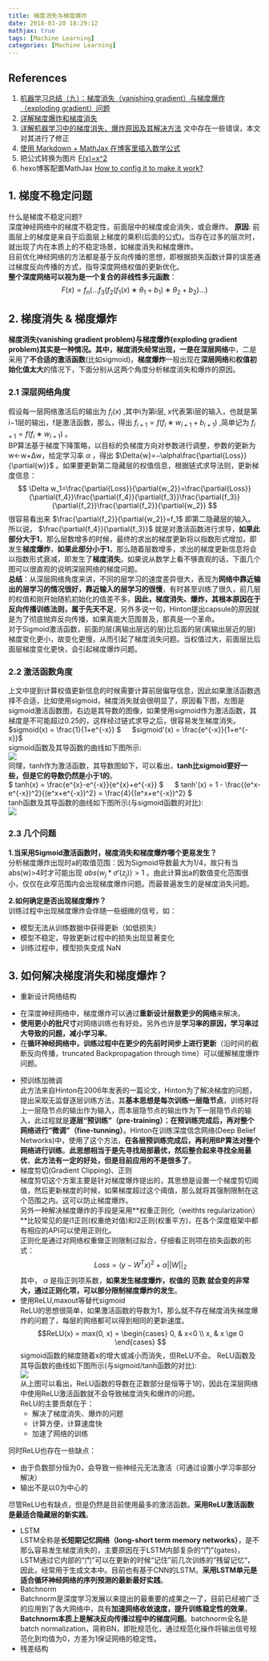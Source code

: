 ```yaml
---
title: 梯度消失与梯度爆炸
date: 2018-03-20 18:29:12
mathjax: true
tags: [Machine Learning]
categories: [Machine Learning]
---
```

## References
1. [机器学习总结（九）：梯度消失（vanishing gradient）与梯度爆炸（exploding gradient）问题](http://blog.csdn.net/cppjava_/article/details/68941436)
2. [详解梯度爆炸和梯度消失](https://www.cnblogs.com/DLlearning/p/8177273.html)
3. [详解机器学习中的梯度消失、爆炸原因及其解决方法](http://blog.csdn.net/qq_25737169/article/details/78847691) 文中存在一些错误，本文对其进行了修正
4. [使用 Markdown + MathJax 在博客里插入数学公式](http://blog.csdn.net/kamidox/article/details/48380239)
5. 把公式转换为图片 [F(x)=x^2](http://latex.codecogs.com/gif.latex?f=x^2)
6. hexo博客配置MathJax [How to config it to make it work?](https://github.com/hexojs/hexo-math/issues/26)

## 1. 梯度不稳定问题
什么是梯度不稳定问题?  
深度神经网络中的梯度不稳定性，前面层中的梯度或会消失，或会爆炸。
**原因**: 前面层上的梯度是来自于后面层上梯度的乘积(后面的公式)。当存在过多的层次时，就出现了内在本质上的不稳定场景，如梯度消失和梯度爆炸。  
目前优化神经网络的方法都是基于反向传播的思想，即根据损失函数计算的误差通过梯度反向传播的方式，指导深度网络权值的更新优化。  
**整个深度网络可以视为是一个复合的非线性多元函数**：
$$ F(x)=f_n(...f_3(f_2(f_1(x)∗θ_1+b_1)∗θ_2+b_2)...) $$
## 2. 梯度消失 & 梯度爆炸
**梯度消失(vanishing gradient problem)**与**梯度爆炸(exploding gradient problem)**其实是一种情况。其中，**梯度消失**经常出现，一是在**深层网络**中，二是采用了**不合适的激活函数**(比如sigmoid)。**梯度爆炸**一般出现在**深层网络**和**权值初始化值太大**的情况下，下面分别从这两个角度分析梯度消失和爆炸的原因。
### 2.1 深层网络角度
假设每一层网络激活后的输出为 $f_i(x)$ ,其中i为第i层, x代表第i层的输入，也就是第i−1层的输出，f是激活函数，那么，得出 $f_{i+1}=f(f_{i}∗w_{i+1}+b_{i+1})$ ,简单记为 $f_{i+1}=f(f_{i}∗w_{i+1})$ 。  
BP算法基于梯度下降策略，以目标的负梯度方向对参数进行调整，参数的更新为w←w+Δw，给定学习率 $\alpha$ ，得出 
$\Delta{w}=−\alpha\frac{\partial{Loss}}{\partial{w}}$ 。如果要更新第二隐藏层的权值信息，根据链式求导法则，更新梯度信息： 
$$ \Delta w_1=\frac{\partial{Loss}}{\partial{w_2}}=\frac{\partial{Loss}}{\partial{f_4}}\frac{\partial{f_4}}{\partial{f_3}}\frac{\partial{f_3}}{\partial{f_2}}\frac{\partial{f_2}}{\partial{w_2}} $$
很容易看出来 $\frac{\partial{f_2}}{\partial{w_2}}=f_1$ 即第二隐藏层的输入。   
所以说， $\frac{\partial{f_4}}{\partial{f_3}}$ 就是对激活函数进行求导，**如果此部分大于1**，那么层数增多的时候，最终的求出的梯度更新将以指数形式增加，即发生**梯度爆炸**，**如果此部分小于1**，那么随着层数增多，求出的梯度更新信息将会以指数形式衰减，即发生了**梯度消失**。如果说从数学上看不够直观的话，下面几个图可以很直观的说明深层网络的梯度问题。  
**总结**：从深层网络角度来讲，不同的层学习的速度差异很大，表现为**网络中靠近输出的层学习的情况很好，靠近输入的层学习的很慢**，有时甚至训练了很久，前几层的权值和刚开始随机初始化的值差不多。**因此，梯度消失、爆炸，其根本原因在于反向传播训练法则，属于先天不足**，另外多说一句，Hinton提出capsule的原因就是为了彻底抛弃反向传播，如果真能大范围普及，那真是一个革命。  
对于Sigmoid激活函数，前面的层(离输出层远的层)比后面的层(离输出层近的层)梯度变化更小，故变化更慢，从而引起了梯度消失问题。当权值过大，前面层比后面层梯度变化更快，会引起梯度爆炸问题。
### 2.2 激活函数角度
上文中提到计算权值更新信息的时候需要计算前层偏导信息，因此如果激活函数选择不合适，比如使用sigmoid，梯度消失就会很明显了，原因看下图，左图是sigmoid激活函数图，右边是其导数的图像，如果使用sigmoid作为激活函数，其梯度是不可能超过0.25的，这样经过链式求导之后，很容易发生梯度消失。  
$sigmoid(x) = \frac{1}{1+e^{-x}} $ &emsp; $sigmoid'(x) = \frac{e^{-x}}{1+e^{-x}}$  
sigmoid函数及其导函数的曲线如下图所示:  
![](./sigmoid_sigmoid_derivative.png)  
同理，tanh作为激活函数，其导数图如下，可以看出，**tanh比sigmoid要好一些，但是它的导数仍然是小于1的**。  
$ tanh(x) = \frac{e^{x}-e^{-x}}{e^{x}+e^{-x}} $ &emsp; $ tanh'(x) = 1 - \frac{(e^x-e^{-x})^2}{(e^x+e^{-x})^2} = \frac{4}{(e^x+e^{-x})^2} $  
tanh函数及其导函数的曲线如下图所示(与sigmoid函数的对比):  
![](./sigmoid_vs_tanh.png)  
### 2.3 几个问题
**1.当采用Sigmoid激活函数时，梯度消失和梯度爆炸哪个更易发生？**  
分析梯度爆炸出现时a的取值范围：因为Sigmoid导数最大为1/4，故只有当abs(w)>4时才可能出现 $abs(w_j * \sigma'(z_j))>1$ 。由此计算出a的数值变化范围很小，仅仅在此窄范围内会出现梯度爆炸问题。而最普遍发生的是梯度消失问题。

**2.如何确定是否出现梯度爆炸？**  
训练过程中出现梯度爆炸会伴随一些细微的信号，如：
+ 模型无法从训练数据中获得更新（如低损失）
+ 模型不稳定，导致更新过程中的损失出现显著变化
+ 训练过程中，模型损失变成 NaN

## 3. 如何解决梯度消失和梯度爆炸？
+ 重新设计网络结构
 * 在深度神经网络中，梯度爆炸可以通过**重新设计层数更少的网络**来解决。
 * **使用更小的批尺寸**对网络训练也有好处。另外也许是**学习率的原因，学习率过大导致的问题，减小学习率**。
 * 在**循环神经网络中，训练过程中在更少的先前时间步上进行更新**（沿时间的截断反向传播，truncated Backpropagation through time）可以缓解梯度爆炸问题。
+ 预训练加微调  
 此方法来自Hinton在2006年发表的一篇论文，Hinton为了解决梯度的问题，提出采取无监督逐层训练方法，其**基本思想是每次训练一层隐节点**，训练时将上一层隐节点的输出作为输入，而本层隐节点的输出作为下一层隐节点的输入，此过程就是**逐层“预训练”（pre-training）**；**在预训练完成后，再对整个网络进行“微调”（fine-tunning）**。Hinton在训练深度信念网络(Deep Belief Networks)中，使用了这个方法，**在各层预训练完成后，再利用BP算法对整个网络进行训练**。**此思想相当于是先寻找局部最优，然后整合起来寻找全局最优**，**此方法有一定的好处，但是目前应用的不是很多了**。
+ 梯度剪切(Gradient Clipping)、正则  
 梯度剪切这个方案主要是针对梯度爆炸提出的，其思想是设置一个梯度剪切阈值，然后更新梯度的时候，如果梯度超过这个阈值，那么就将其强制限制在这个范围之内。这可以防止梯度爆炸。  
 另外一种解决梯度爆炸的手段是采用**权重正则化（weithts regularization）**比较常见的是l1正则(权重绝对值)和l2正则(权重平方)，在各个深度框架中都有相应的API可以使用正则化。  
 正则化是通过对网络权重做正则限制过拟合，仔细看正则项在损失函数的形式：  
 $$Loss=(y−W^{T}x)^2+\alpha||W||_2$$
 其中， $\alpha$ 是指正则项系数，**如果发生梯度爆炸，权值的 范数 就会变的非常大，通过正则化项，可以部分限制梯度爆炸的发生**。
+ 使用ReLU,maxout等替代sigmoid  
 ReLU的思想很简单，如果激活函数的导数为1，那么就不存在梯度消失梯度爆炸的问题了，每层的网络都可以得到相同的更新速度。  
 $$ReLU(x) = max(0, x) = \begin{cases} 0, & x<0 \\ x, & x \ge 0 \end{cases} $$
 sigmoid函数的梯度随着x的增大或减小而消失，但ReLU不会。
 ReLU函数及其导函数的曲线如下图所示(与sigmoid/tanh函数的对比):  
 ![](./sigmoid_vs_tanh_vs_relu.png)  
 从上图可以看出，ReLU函数的导数在正数部分是恒等于1的，因此在深层网络中使用ReLU激活函数就不会导致梯度消失和爆炸的问题。  
 ReLU的主要贡献在于：  
  * 解决了梯度消失、爆炸的问题
  * 计算方便，计算速度快
  * 加速了网络的训练

 同时ReLU也存在一些缺点：  
  * 由于负数部分恒为0，会导致一些神经元无法激活（可通过设置小学习率部分解决）
  * 输出不是以0为中心的

 尽管ReLU也有缺点，但是仍然是目前使用最多的激活函数。**采用ReLU激活函数是最适合隐藏层的新实践**。
+ LSTM  
 LSTM全称是**长短期记忆网络（long-short term memory networks）**，是不那么容易发生梯度消失的，主要原因在于LSTM内部复杂的“门”(gates)，LSTM通过它内部的“门”可以在更新的时候“记住”前几次训练的”残留记忆“，因此，经常用于生成文本中。目前也有基于CNN的LSTM。**采用LSTM单元是适合循环神经网络的序列预测的最新最好实践**。
+ Batchnorm  
 Batchnorm是深度学习发展以来提出的最重要的成果之一了，目前已经被广泛的应用到了各大网络中，具有**加速网络收敛速度，提升训练稳定性的效果**，**Batchnorm本质上是解决反向传播过程中的梯度问题**。batchnorm全名是batch normalization，简称BN，即批规范化，通过规范化操作将输出信号规范化到均值为0，方差为1保证网络的稳定性。 
+ 残差结构
